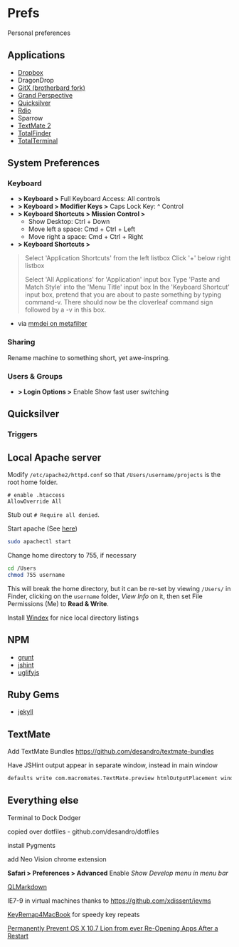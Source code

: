 # Prefs

Personal preferences

## Applications

+ [Dropbox](http://www.dropbox.com)
+ DragonDrop
+ [GitX (brotherbard fork)](https://github.com/brotherbard/gitx/downloads)
+ [Grand Perspective](http://grandperspectiv.sourceforge.net/)
+ [Quicksilver](http://qsapp.com/)
+ [Rdio](http://www.rdio.com/apps/)
+ Sparrow
+ [TextMate 2](http://macromates.com/)
+ [TotalFinder](http://totalfinder.binaryage.com/)
+ [TotalTerminal](http://totalterminal.binaryage.com/)

## System Preferences

### Keyboard

+ **> Keyboard >** Full Keyboard Access: All controls
+ **> Keyboard > Modifier Keys >** Caps Lock Key: ^ Control
+ **> Keyboard Shortcuts > Mission Control >**
  - Show Desktop: Ctrl + Down
  - Move left a space: Cmd + Ctrl + Left
  - Move right a space: Cmd + Ctrl + Right
+ **> Keyboard Shortcuts >**
> Select 'Application Shortcuts' from the left listbox
> Click '+' below right listbox
>
> Select 'All Applications' for 'Application' input box
> Type 'Paste and Match Style' into the 'Menu Title' input box
> In the 'Keyboard Shortcut' input box, pretend that you are about to paste something by typing command-v. There should now be the cloverleaf command sign followed by a -v in this box.

- via [mmdei on metafilter](http://ask.metafilter.com/187733/OSX-How-to-copy-plaintext-always-everywhere-without-exception#2702700)

### Sharing

Rename machine to something short, yet awe-inspring.

### Users & Groups

+ **> Login Options >** Enable Show fast user switching

## Quicksilver

### Triggers


## Local Apache server

Modify `/etc/apache2/httpd.conf` so that `/Users/username/projects` is the root home folder.

    # enable .htaccess
    AllowOverride All

Stub out `# Require all denied`.

Start apache (See [here](http://maestric.com/doc/mac/apache_php_mysql_snow_leopard))

``` bash
sudo apachectl start
```

Change home directory to 755, if necessary

``` bash
cd /Users
chmod 755 username
```

This will break the home directory, but it can be re-set by viewing `/Users/` in Finder, clicking on the `username` folder, _View Info_ on it, then set File Permissions (Me) to **Read & Write**.

Install [Windex](https://github.com/desandro/windex) for nice local directory listings

## NPM

+ [grunt](https://github.com/cowboy/grunt)
+ [jshint](https://github.com/jshint/node-jshint/)
+ [uglifyjs](https://github.com/mishoo/uglifyjs)

## Ruby Gems

+ [jekyll](https://github.com/mojombo/jekyll)

## TextMate

Add TextMate Bundles https://github.com/desandro/textmate-bundles

Have JSHint output appear in separate window, instead in main window

``` bash
defaults write com.macromates.TextMate.preview htmlOutputPlacement window
```

## Everything else


Terminal to Dock Dodger

copied over dotfiles - github.com/desandro/dotfiles

install Pygments

add Neo Vision chrome extension

**Safari > Preferences > Advanced** Enable _Show Develop menu in menu bar_

[QLMarkdown](https://github.com/toland/qlmarkdown)

IE7-9 in virtual machines thanks to https://github.com/xdissent/ievms

[KeyRemap4MacBook](http://pqrs.org/macosx/keyremap4macbook/) for speedy key repeats

[Permanently Prevent OS X 10.7 Lion from ever Re-Opening Apps After a Restart](http://www.mikeindustries.com/blog/archive/2012/03/how-to-permanently-prevent-os-x-10.7-lion-from-ever-re-opening-apps-after-a-restart)
